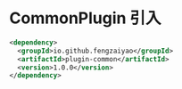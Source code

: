 # CommonPlugin 引入

```xml
<dependency>
  <groupId>io.github.fengzaiyao</groupId>
  <artifactId>plugin-common</artifactId>
  <version>1.0.0</version>
</dependency>
```
